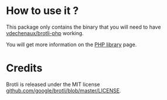 # How to use it ?
This package only contains the binary that you will need to have [vdechenaux/brotli-php](https://github.com/vdechenaux/brotli-php) working.

You will get more information on the [PHP library]((https://github.com/vdechenaux/brotli-php)) page.

# Credits
Brotli is released under the MIT license [github.com/google/brotli/blob/master/LICENSE](https://github.com/google/brotli/blob/master/LICENSE).
